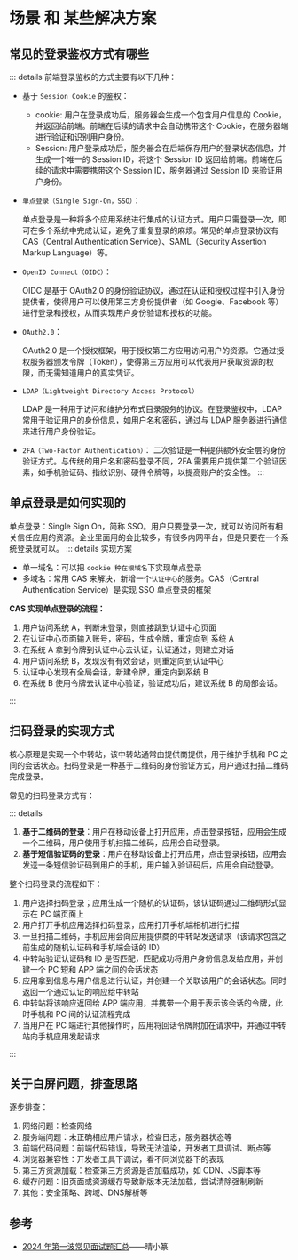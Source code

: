 # 场景 和 某些解决方案

## 常见的登录鉴权方式有哪些

::: details
前端登录鉴权的方式主要有以下几种：

- 基于 `Session Cookie` 的鉴权：

  - cookie: 用户在登录成功后，服务器会生成一个包含用户信息的 Cookie，并返回给前端。前端在后续的请求中会自动携带这个 Cookie，在服务器端进行验证和识别用户身份。
  - Session: 用户登录成功后，服务器会在后端保存用户的登录状态信息，并生成一个唯一的 Session ID，将这个 Session ID 返回给前端。前端在后续的请求中需要携带这个 Session ID，服务器通过 Session ID 来验证用户身份。

- `单点登录（Single Sign-On，SSO）`：

  单点登录是一种将多个应用系统进行集成的认证方式。用户只需登录一次，即可在多个系统中完成认证，避免了重复登录的麻烦。常见的单点登录协议有 CAS（Central Authentication Service）、SAML（Security Assertion Markup Language）等。

- `OpenID Connect（OIDC）`：

  OIDC 是基于 OAuth2.0 的身份验证协议，通过在认证和授权过程中引入身份提供者，使得用户可以使用第三方身份提供者（如 Google、Facebook 等）进行登录和授权，从而实现用户身份验证和授权的功能。

- `OAuth2.0`：

  OAuth2.0 是一个授权框架，用于授权第三方应用访问用户的资源。它通过授权服务器颁发令牌（Token），使得第三方应用可以代表用户获取资源的权限，而无需知道用户的真实凭证。

- `LDAP（Lightweight Directory Access Protocol）`

  LDAP 是一种用于访问和维护分布式目录服务的协议。在登录鉴权中，LDAP 常用于验证用户的身份信息，如用户名和密码，通过与 LDAP 服务器进行通信来进行用户身份验证。

- `2FA（Two-Factor Authentication）`：
  二次验证是一种提供额外安全层的身份验证方式。与传统的用户名和密码登录不同，2FA 需要用户提供第二个验证因素，如手机验证码、指纹识别、硬件令牌等，以提高账户的安全性。
  :::

## 单点登录是如何实现的

单点登录：Single Sign On，简称 SSO。用户只要登录一次，就可以访问所有相关信任应用的资源。企业里面用的会比较多，有很多内网平台，但是只要在一个系统登录就可以。
::: details 实现方案

- 单一域名：可以把 `cookie 种在根域名`下实现单点登录
- 多域名：常用 CAS 来解决，新增一个`认证中心`的服务。CAS（Central Authentication Service）是实现 SSO 单点登录的框架

**CAS 实现单点登录的流程：**

1. 用户访问系统 A，判断未登录，则直接跳到认证中心页面
2. 在认证中心页面输入账号，密码，生成令牌，重定向到 系统 A
3. 在系统 A 拿到令牌到认证中心去认证，认证通过，则建立对话
4. 用户访问系统 B，发现没有有效会话，则重定向到认证中心
5. 认证中心发现有全局会话，新建令牌，重定向到系统 B
6. 在系统 B 使用令牌去认证中心验证，验证成功后，建议系统 B 的局部会话。

:::

## 扫码登录的实现方式

核心原理是实现一个中转站，该中转站通常由提供商提供，用于维护手机和 PC 之间的会话状态。扫码登录是一种基于二维码的身份验证方式，用户通过扫描二维码完成登录。

常见的扫码登录方式有：

::: details

1. **基于二维码的登录**：用户在移动设备上打开应用，点击登录按钮，应用会生成一个二维码，用户使用手机扫描二维码，应用会自动登录。
2. **基于短信验证码的登录**：用户在移动设备上打开应用，点击登录按钮，应用会发送一条短信验证码到用户的手机，用户输入验证码后，应用会自动登录。

整个扫码登录的流程如下：

1. 用户选择扫码登录；应用生成一个随机的认证码，该认证码通过二维码形式显示在 PC 端页面上
2. 用户打开手机应用选择扫码登录，应用打开手机端相机进行扫描
3. 一旦扫描二维码，手机应用会向应用提供商的中转站发送请求（该请求包含之前生成的随机认证码和手机端会话的 ID）
4. 中转站验证认证码和 ID 是否匹配，匹配成功将用户身份信息发给应用，并创建一个 PC 短和 APP 端之间的会话状态
5. 应用拿到信息与用户信息进行认证，并创建一个关联该用户的会话状态。同时返回一个通过认证的响应给中转站
6. 中转站将该响应返回给 APP 端应用，并携带一个用于表示该会话的令牌，此时手机和 PC 间的认证流程完成
7. 当用户在 PC 端进行其他操作时，应用将回话令牌附加在请求中，并通过中转站向手机应用发起请求

:::

## 关于白屏问题，排查思路

逐步排查：

1. 网络问题：检查网络
2. 服务端问题：未正确相应用户请求，检查日志，服务器状态等
3. 前端代码问题：前端代码错误，导致无法渲染，开发者工具调试、断点等
4. 浏览器兼容性：开发者工具下调试，看不同浏览器下的表现
5. 第三方资源加载：检查第三方资源是否加载成功，如 CDN、JS脚本等
6. 缓存问题：旧页面或资源缓存导致新版本无法加载，尝试清除强制刷新
7. 其他：安全策略、跨域、DNS解析等

## 参考

- [2024 年第一波常见面试题汇总](https://juejin.cn/post/7319311129867010111)——晴小篆
